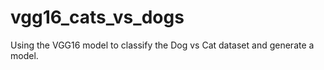 # vgg16_cats_vs_dogs
 Using the VGG16 model to classify the Dog vs Cat dataset and generate a model.
